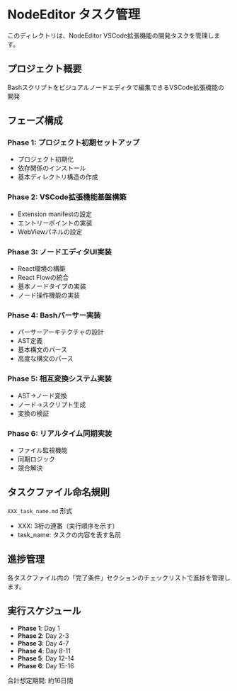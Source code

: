 # NodeEditor タスク管理

このディレクトリは、NodeEditor VSCode拡張機能の開発タスクを管理します。

## プロジェクト概要

Bashスクリプトをビジュアルノードエディタで編集できるVSCode拡張機能の開発

## フェーズ構成

### Phase 1: プロジェクト初期セットアップ
- プロジェクト初期化
- 依存関係のインストール
- 基本ディレクトリ構造の作成

### Phase 2: VSCode拡張機能基盤構築
- Extension manifestの設定
- エントリーポイントの実装
- WebViewパネルの設定

### Phase 3: ノードエディタUI実装
- React環境の構築
- React Flowの統合
- 基本ノードタイプの実装
- ノード操作機能の実装

### Phase 4: Bashパーサー実装
- パーサーアーキテクチャの設計
- AST定義
- 基本構文のパース
- 高度な構文のパース

### Phase 5: 相互変換システム実装
- AST→ノード変換
- ノード→スクリプト生成
- 変換の検証

### Phase 6: リアルタイム同期実装
- ファイル監視機能
- 同期ロジック
- 競合解決

## タスクファイル命名規則

`XXX_task_name.md` 形式
- XXX: 3桁の連番（実行順序を示す）
- task_name: タスクの内容を表す名前

## 進捗管理

各タスクファイル内の「完了条件」セクションのチェックリストで進捗を管理します。

## 実行スケジュール

- **Phase 1**: Day 1
- **Phase 2**: Day 2-3
- **Phase 3**: Day 4-7
- **Phase 4**: Day 8-11
- **Phase 5**: Day 12-14
- **Phase 6**: Day 15-16

合計想定期間: 約16日間